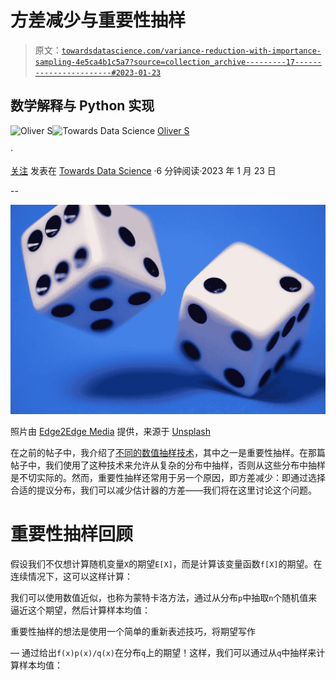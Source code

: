 # 方差减少与重要性抽样

> 原文：[`towardsdatascience.com/variance-reduction-with-importance-sampling-4e5ca4b1c5a7?source=collection_archive---------17-----------------------#2023-01-23`](https://towardsdatascience.com/variance-reduction-with-importance-sampling-4e5ca4b1c5a7?source=collection_archive---------17-----------------------#2023-01-23)

## 数学解释与 Python 实现

[](https://medium.com/@hrmnmichaels?source=post_page-----4e5ca4b1c5a7--------------------------------)![Oliver S](https://medium.com/@hrmnmichaels?source=post_page-----4e5ca4b1c5a7--------------------------------)[](https://towardsdatascience.com/?source=post_page-----4e5ca4b1c5a7--------------------------------)![Towards Data Science](https://towardsdatascience.com/?source=post_page-----4e5ca4b1c5a7--------------------------------) [Oliver S](https://medium.com/@hrmnmichaels?source=post_page-----4e5ca4b1c5a7--------------------------------)

·

[关注](https://medium.com/m/signin?actionUrl=https%3A%2F%2Fmedium.com%2F_%2Fsubscribe%2Fuser%2Ff2daf6260cca&operation=register&redirect=https%3A%2F%2Ftowardsdatascience.com%2Fvariance-reduction-with-importance-sampling-4e5ca4b1c5a7&user=Oliver+S&userId=f2daf6260cca&source=post_page-f2daf6260cca----4e5ca4b1c5a7---------------------post_header-----------) 发表在 [Towards Data Science](https://towardsdatascience.com/?source=post_page-----4e5ca4b1c5a7--------------------------------) ·6 分钟阅读·2023 年 1 月 23 日[](https://medium.com/m/signin?actionUrl=https%3A%2F%2Fmedium.com%2F_%2Fvote%2Ftowards-data-science%2F4e5ca4b1c5a7&operation=register&redirect=https%3A%2F%2Ftowardsdatascience.com%2Fvariance-reduction-with-importance-sampling-4e5ca4b1c5a7&user=Oliver+S&userId=f2daf6260cca&source=-----4e5ca4b1c5a7---------------------clap_footer-----------)

--

[](https://medium.com/m/signin?actionUrl=https%3A%2F%2Fmedium.com%2F_%2Fbookmark%2Fp%2F4e5ca4b1c5a7&operation=register&redirect=https%3A%2F%2Ftowardsdatascience.com%2Fvariance-reduction-with-importance-sampling-4e5ca4b1c5a7&source=-----4e5ca4b1c5a7---------------------bookmark_footer-----------)![](img/08c4a7efaed06bcd1a42a2a74b87d3d5.png)

照片由 [Edge2Edge Media](https://unsplash.com/@edge2edgemedia?utm_source=unsplash&utm_medium=referral&utm_content=creditCopyText) 提供，来源于 [Unsplash](https://unsplash.com/photos/uKlneQRwaxY?utm_source=unsplash&utm_medium=referral&utm_content=creditCopyText)

在之前的帖子中，我介绍了[不同的数值抽样技术](https://medium.com/towards-data-science/introduction-to-sampling-methods-c934b64b6b08)，其中之一是重要性抽样。在那篇帖子中，我们使用了这种技术来允许从复杂的分布中抽样，否则从这些分布中抽样是不切实际的。然而，重要性抽样还常用于另一个原因，即方差减少：即通过选择合适的提议分布，我们可以减少估计器的方差——我们将在这里讨论这个问题。

# 重要性抽样回顾

假设我们不仅想计算随机变量`X`的期望`E[X]`，而是计算该变量函数`f[X]`的期望。在连续情况下，这可以这样计算：

我们可以使用数值近似，也称为蒙特卡洛方法，通过从分布`p`中抽取`n`个随机值来逼近这个期望，然后计算样本均值：

重要性抽样的想法是使用一个简单的重新表述技巧，将期望写作

— 通过给出`f(x)p(x)/q(x)`在分布`q`上的期望！这样，我们可以通过从`q`中抽样来计算样本均值：
